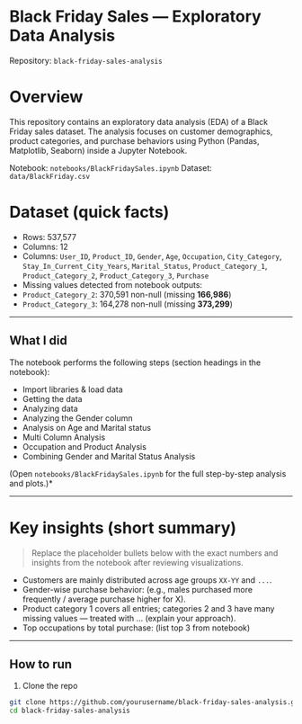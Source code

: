 # Black Friday Sales — Exploratory Data Analysis


Repository: `black-friday-sales-analysis`


# Overview
This repository contains an exploratory data analysis (EDA) of a Black Friday sales dataset. The analysis focuses on customer demographics, product categories, and purchase behaviors using Python (Pandas, Matplotlib, Seaborn) inside a Jupyter Notebook.


Notebook: `notebooks/BlackFridaySales.ipynb`
Dataset: `data/BlackFriday.csv`


# Dataset (quick facts)
- Rows: 537,577
- Columns: 12
- Columns: `User_ID`, `Product_ID`, `Gender`, `Age`, `Occupation`, `City_Category`, `Stay_In_Current_City_Years`, `Marital_Status`, `Product_Category_1`, `Product_Category_2`, `Product_Category_3`, `Purchase`
- Missing values detected from notebook outputs:
- `Product_Category_2`: 370,591 non-null (missing **166,986**)
- `Product_Category_3`: 164,278 non-null (missing **373,299**)


---


## What I did
The notebook performs the following steps (section headings in the notebook):
- Import libraries & load data
- Getting the data
- Analyzing data
- Analyzing the Gender column
- Analysis on Age and Marital status
- Multi Column Analysis
- Occupation and Product Analysis
- Combining Gender and Marital Status Analysis


(Open `notebooks/BlackFridaySales.ipynb` for the full step-by-step analysis and plots.)*


---


# Key insights (short summary)
> Replace the placeholder bullets below with the exact numbers and insights from the notebook after reviewing visualizations.


- Customers are mainly distributed across age groups `XX-YY` and `...`.
- Gender-wise purchase behavior: (e.g., males purchased more frequently / average purchase higher for X).
- Product category 1 covers all entries; categories 2 and 3 have many missing values — treated with ... (explain your approach).
- Top occupations by total purchase: (list top 3 from notebook)


---


## How to run
1. Clone the repo
```bash
git clone https://github.com/yourusername/black-friday-sales-analysis.git
cd black-friday-sales-analysis
